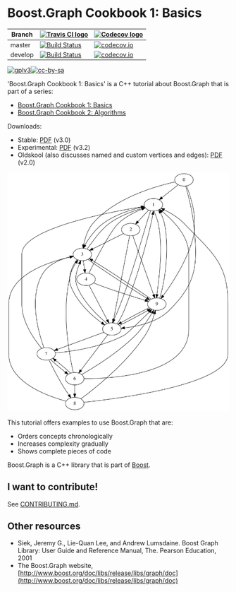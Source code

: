 # Boost.Graph Cookbook 1: Basics

Branch|[![Travis CI logo](TravisCI.png)](https://travis-ci.org)|[![Codecov logo](Codecov.png)](https://www.codecov.io)
---|---|---
master|[![Build Status](https://travis-ci.org/richelbilderbeek/boost_graph_cookbook_1.svg?branch=master)](https://travis-ci.org/richelbilderbeek/boost_graph_cookbook_1)|[![codecov.io](https://codecov.io/github/richelbilderbeek/boost_graph_cookbook_1/coverage.svg?branch=master)](https://codecov.io/github/richelbilderbeek/boost_graph_cookbook_1/branch/master)
develop|[![Build Status](https://travis-ci.org/richelbilderbeek/boost_graph_cookbook_1.svg?branch=develop)](https://travis-ci.org/richelbilderbeek/boost_graph_cookbook_1)|[![codecov.io](https://codecov.io/github/richelbilderbeek/boost_graph_cookbook_1/coverage.svg?branch=develop)](https://codecov.io/github/richelbilderbeek/boost_graph_cookbook_1/branch/develop)

[![gplv3](http://www.gnu.org/graphics/gplv3-88x31.png)](http://www.gnu.org/licenses/gpl.html)[![cc-by-sa](http://i.creativecommons.org/l/by-sa/4.0/88x31.png)](http://creativecommons.org/licenses/by-sa/4.0/)


'Boost.Graph Cookbook 1: Basics' is a C++ tutorial about Boost.Graph that is part of a series:

 * [Boost.Graph Cookbook 1: Basics](https://github.com/richelbilderbeek/boost_graph_cookbook_1)
 * [Boost.Graph Cookbook 2: Algorithms](https://github.com/mywtfmp3/boost_graph_cookbook_2)


Downloads:

 * Stable: [PDF](boost_graph_cookbook_1.pdf) (v3.0)
 * Experimental: [PDF](boost_graph_cookbook_1_v3_2.pdf) (v3.2)
 * Oldskool (also discusses named and custom vertices and edges): [PDF](boost_graph_cookbook_1_oldskool.pdf) (v2.0)

![Title graph](boost_graph_cookbook_1/title_graph.png)

This tutorial offers examples to use Boost.Graph that are:

 * Orders concepts chronologically
 * Increases complexity gradually
 * Shows complete pieces of code

Boost.Graph is a C++ library that is part of [Boost](http://www.boost.org).

## I want to contribute!

See [CONTRIBUTING.md](CONTRIBUTING.md).

## Other resources

  * Siek, Jeremy G., Lie-Quan Lee, and Andrew Lumsdaine. Boost Graph Library: User Guide and Reference Manual, The. Pearson Education, 2001
  * The Boost.Graph website, [http://www.boost.org/doc/libs/release/libs/graph/doc](http://www.boost.org/doc/libs/release/libs/graph/doc)

